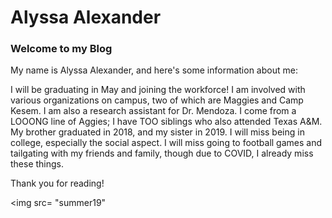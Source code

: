 # Alyssa Alexander
### Welcome to my Blog

My name is Alyssa Alexander, and here's some information about me:

I will be graduating in May and joining the workforce! I am involved with various organizations on campus, two of which are Maggies and Camp Kesem. I am also a research assistant for Dr. Mendoza. I come from a LOOONG line of Aggies; I have TOO siblings who also attended Texas A&M. My brother graduated in 2018, and my sister in 2019.
I will miss being in college, especially the social aspect. I will miss going to football games and tailgating with my friends and family, though due to COVID, I already miss these things.

Thank you for reading!

<img src= "summer19"
